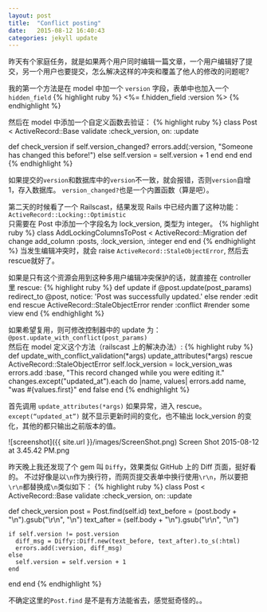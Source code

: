 ```yaml
---
layout: post
title:  "Conflict posting"
date:   2015-08-12 16:40:43
categories: jekyll update
---
```


昨天有个家庭任务，就是如果两个用户同时编辑一篇文章，一个用户编辑好了提交，另一个用户也要提交，怎么解决这样的冲突和覆盖了他人的修改的问题呢?

我的第一个方法是在 model 中加一个 `version` 字段，表单中也加入一个 `hidden_field`
{% highlight ruby %}
<%= f.hidden_field :version %>
{% endhighlight %}

然后在 model 中添加一个自定义函数去验证：
{% highlight ruby %}
class Post < ActiveRecord::Base
  validate :check_version, on: :update

  def check_version
    if self.version_changed?
      errors.add(:version, "Someone has changed this before!")
    else
      self.version = self.version + 1
    end
  end
end
{% endhighlight %}

如果提交的`version`和数据库中的`version`不一致，就会报错，否则`version`自增1，存入数据库。 `version_changed?`也是一个内置函数（算是吧）。


第二天的时候看了一个 Railscast，结果发现 Rails 中已经内置了这种功能：  
`ActiveRecord::Locking::Optimistic`  
只需要在 Post 中添加一个字段名为 lock_version, 类型为 integer。
{% highlight ruby %}
class AddLockingColumnsToPost < ActiveRecord::Migration
  def change
    add_column :posts, :lock_version, :integer
  end
end
{% endhighlight %}
当发生编辑冲突时，就会 raise `ActiveRecord::StaleObjectError`, 然后去rescue就好了。

如果是只有这个资源会用到这种多用户编辑冲突保护的话，就直接在 controller 里 rescue:
{% highlight ruby %}
def update
  if @post.update(post_params)
    redirect_to @post, notice: 'Post was successfully updated.'
  else
    render :edit
  end
rescue ActiveRecord::StaleObjectError
  render :conflict  #render some view
end
{% endhighlight %}

如果希望复用，则可修改控制器中的 update 为：`@post.update_with_conflict(post_params)`  
然后在 model 定义这个方法（railscast 上的解决办法）:
{% highlight ruby %}
def update_with_conflict_validation(*args)
  update_attributes(*args)
rescue ActiveRecord::StaleObjectError
  self.lock_version = lock_version_was
  errors.add :base, "This record changed while you were editing it."
  changes.except("updated_at").each do |name, values|
    errors.add name, "was #{values.first}"
  end
  false 
end
{% endhighlight %}

首先调用 `update_attributes(*args)` 如果异常，进入 rescue。
`except(“updated_at”)` 就不显示更新时间的变化，也不输出 lock_version 的变化，其他的都只输出之前版本的值。

![screenshot]({{ site.url }}/images/ScreenShot.png)
Screen Shot 2015-08-12 at 3.45.42 PM.png

昨天晚上我还发现了个 gem 叫 `Diffy`，效果类似 GitHub 上的 Diff 页面，挺好看的。
不过好像是以`\n`作为换行符，而网页提交表单中换行使用`\r\n`，所以要把`\r\n`都替换成`\n`类似如下：
{% highlight ruby %}
class Post < ActiveRecord::Base
  validate :check_version, on: :update

  def check_version
    post = Post.find(self.id)
    text_before = (post.body + "\n").gsub("\r\n", "\n")
    text_after  = (self.body + "\n").gsub("\r\n", "\n")

    if self.version != post.version
      diff_msg = Diffy::Diff.new(text_before, text_after).to_s(:html)
      errors.add(:version, diff_msg)
    else
      self.version = self.version + 1
    end
  end
end
{% endhighlight %}

不确定这里的`Post.find` 是不是有方法能省去，感觉挺奇怪的。。